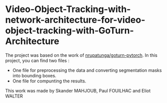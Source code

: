 # Video-Object-Tracking-with-network-architecture-for-video-object-tracking-with-GoTurn-Architecture
The project was based on the work of [nrupatunga/goturn-pytorch](https://github.com/nrupatunga/goturn-pytorch/tree/master?tab=readme-ov-file).
In this project, you can find two files : 
- One file for preprocessing the data and converting segmentation masks into bounding boxes.
- One file for compunting the results.
  
This work was made by Skander MAHJOUB, Paul FOUILHAC and Eliot WALTER

